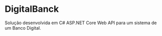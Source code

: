 # DigitalBanck
Solução desenvolvida em C# ASP.NET Core Web API para um sistema de um Banco Digital.
